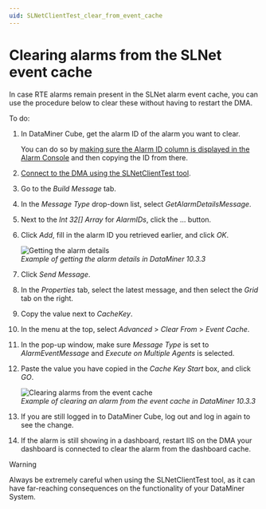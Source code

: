 ```yaml
---
uid: SLNetClientTest_clear_from_event_cache
---
```


# Clearing alarms from the SLNet event cache

In case RTE alarms remain present in the SLNet alarm event cache, you can use the procedure below to clear these without having to restart the DMA.

To do:

1. In DataMiner Cube, get the alarm ID of the alarm you want to clear.

   You can do so by [making sure the Alarm ID column is displayed in the Alarm Console](xref:ChangingTheAlarmConsoleLayout#adding-or-removing-columns) and then copying the ID from there.

1. [Connect to the DMA using the SLNetClientTest tool](xref:Connecting_to_a_DMA_with_the_SLNetClientTest_tool).

1. Go to the *Build Message* tab.

1. In the *Message Type* drop-down list, select *GetAlarmDetailsMessage*.

1. Next to the *Int 32[] Array* for *AlarmIDs*, click the ... button.

1. Click *Add*, fill in the alarm ID you retrieved earlier, and click *OK*.

   ![Getting the alarm details](~/user-guide/images/SLNetClientTest_GetAlarmDetails.png)<br>
   *Example of getting the alarm details in DataMiner 10.3.3*

1. Click *Send Message*.

1. In the *Properties* tab, select the latest message, and then select the *Grid* tab on the right.

1. Copy the value next to *CacheKey*.

1. In the menu at the top, select *Advanced* > *Clear From* > *Event Cache*.

1. In the pop-up window, make sure *Message Type* is set to *AlarmEventMessage* and *Execute on Multiple Agents* is selected.

1. Paste the value you have copied in the *Cache Key Start* box, and click *GO*.

   ![Clearing alarms from the event cache](~/user-guide/images/SLNetClientTest_ClearAlarmFromEventCache.png)<br>
   *Example of clearing an alarm from the event cache in DataMiner 10.3.3*

1. If you are still logged in to DataMiner Cube, log out and log in again to see the change.

1. If the alarm is still showing in a dashboard, restart IIS on the DMA your dashboard is connected to clear the alarm from the dashboard cache.

> [!WARNING]
> Always be extremely careful when using the SLNetClientTest tool, as it can have far-reaching consequences on the functionality of your DataMiner System.
